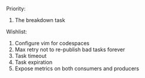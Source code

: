 Priority:
1. The breakdown task

Wishlist:
1. Configure vim for codespaces
2. Max retry not to re-publish bad tasks forever
3. Task timeout
4. Task expiration
5. Expose metrics on both consumers and producers